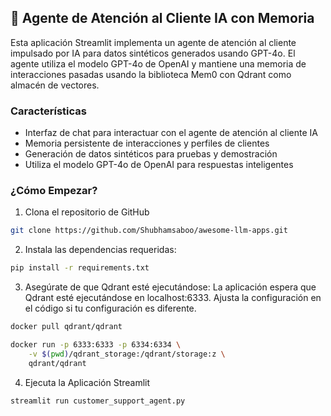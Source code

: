 ## 🛒 Agente de Atención al Cliente IA con Memoria
Esta aplicación Streamlit implementa un agente de atención al cliente impulsado por IA para datos sintéticos generados usando GPT-4o. El agente utiliza el modelo GPT-4o de OpenAI y mantiene una memoria de interacciones pasadas usando la biblioteca Mem0 con Qdrant como almacén de vectores.

### Características

- Interfaz de chat para interactuar con el agente de atención al cliente IA
- Memoria persistente de interacciones y perfiles de clientes
- Generación de datos sintéticos para pruebas y demostración
- Utiliza el modelo GPT-4o de OpenAI para respuestas inteligentes

### ¿Cómo Empezar?

1. Clona el repositorio de GitHub
```bash
git clone https://github.com/Shubhamsaboo/awesome-llm-apps.git
```

2. Instala las dependencias requeridas:

```bash
pip install -r requirements.txt
```

3. Asegúrate de que Qdrant esté ejecutándose:
La aplicación espera que Qdrant esté ejecutándose en localhost:6333. Ajusta la configuración en el código si tu configuración es diferente.

```bash
docker pull qdrant/qdrant

docker run -p 6333:6333 -p 6334:6334 \
    -v $(pwd)/qdrant_storage:/qdrant/storage:z \
    qdrant/qdrant
```

4. Ejecuta la Aplicación Streamlit
```bash
streamlit run customer_support_agent.py
```
